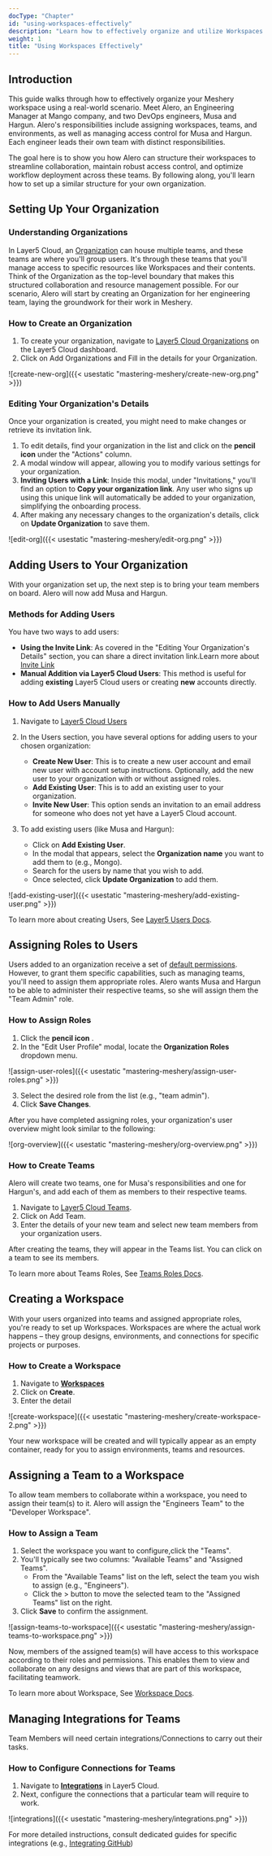 ```yaml
---
docType: "Chapter"
id: "using-workspaces-effectively"
description: "Learn how to effectively organize and utilize Workspaces in Meshery by setting up Organizations, Teams, and managing access for streamlined collaboration and deployment."
weight: 1
title: "Using Workspaces Effectively"
---
```


## Introduction

This guide walks through how to effectively organize your Meshery workspace using a real-world scenario. 
Meet Alero, an Engineering Manager at Mango company, and two DevOps engineers, Musa and Hargun. Alero's responsibilities include assigning workspaces, teams, and environments, as well as managing access control for Musa and Hargun. Each engineer leads their own team with distinct responsibilities.

The goal here is to show you how Alero can structure their workspaces to streamline collaboration, maintain robust access control, and optimize workflow deployment across these teams. By following along, you'll learn how to set up a similar structure for your own organization.

## Setting Up Your Organization

### Understanding Organizations
In Layer5 Cloud, an [Organization](https://docs.layer5.io/cloud/identity/organizations/) can house multiple teams, and these teams are where you'll group users. It's through these teams that you'll manage access to specific resources like Workspaces and their contents. Think of the Organization as the top-level boundary that makes this structured collaboration and resource management possible. For our scenario, Alero will start by creating an Organization for her engineering team, laying the groundwork for their work in Meshery.

### How to Create an Organization
1. To create your organization, navigate to [Layer5 Cloud Organizations](https://cloud.layer5.io/identity/organizations) on the Layer5 Cloud dashboard.
2. Click on Add Organizations and Fill in the details for your Organization.

![create-new-org]({{< usestatic "mastering-meshery/create-new-org.png" >}})

### Editing Your Organization's Details

Once your organization is created, you might need to make changes or retrieve its invitation link.

1.  To edit details, find your organization in the list and click on the **pencil icon** under the "Actions" column.
2.  A modal window will appear, allowing you to modify various settings for your organization.
3.  **Inviting Users with a Link**: Inside this modal, under "Invitations," you'll find an option to **Copy your organization link**. Any user who signs up using this unique link will automatically be added to your organization, simplifying the onboarding process.
4.  After making any necessary changes to the organization's details, click on **Update Organization** to save them.

![edit-org]({{< usestatic "mastering-meshery/edit-org.png" >}})

## Adding Users to Your Organization

With your organization set up, the next step is to bring your team members on board. Alero will now add Musa and Hargun.

### Methods for Adding Users
You have two ways to add users:
-   **Using the Invite Link**: As covered in the "Editing Your Organization's Details" section, you can share a direct invitation link.Learn more about [Invite Link](https://docs.layer5.io/cloud/identity/organizations/org-management/)
-   **Manual Addition via Layer5 Cloud Users**: This method is useful for adding **existing** Layer5 Cloud users or creating **new** accounts directly.

### How to Add Users Manually
1.  Navigate to [Layer5 Cloud Users](https://cloud.layer5.io/identity/users)
2.  In the Users section, you have several options for adding users to your chosen organization:

    -   **Create New User**: This is to create a new user account and email new user with account setup instructions. Optionally, add the new user to your organization with or without assigned roles.
    -   **Add Existing User**: This is to add an existing user to your organization.
    -   **Invite New User**: This option sends an invitation to an email address for someone who does not yet have a Layer5 Cloud account.

3.  To add existing users (like Musa and Hargun):
    -   Click on **Add Existing User**.
    -   In the modal that appears, select the **Organization name** you want to add them to (e.g., Mongo).
    -   Search for the users by name that you wish to add.
    -   Once selected, click **Update Organization** to add them.

![add-existing-user]({{< usestatic "mastering-meshery/add-existing-user.png" >}})

To learn more about creating Users, See [Layer5 Users Docs](https://docs.layer5.io/cloud/identity/users/).

## Assigning Roles to Users

Users added to an organization receive a set of [default permissions](https://docs.layer5.io/cloud/identity/users/default-permissions/). However, to grant them specific capabilities, such as managing teams, you'll need to assign them appropriate roles. Alero wants Musa and Hargun to be able to administer their respective teams, so she will assign them the "Team Admin" role.

### How to Assign Roles
1.  Click the **pencil icon** .
2.  In the "Edit User Profile" modal, locate the **Organization Roles** dropdown menu.

![assign-user-roles]({{< usestatic "mastering-meshery/assign-user-roles.png" >}})

3.  Select the desired role from the list (e.g., "team admin").
4.  Click **Save Changes**.

After you have completed assigning roles, your organization's user overview might look similar to the following:

![org-overview]({{< usestatic "mastering-meshery/org-overview.png" >}})

### How to Create Teams

Alero will create two teams, one for Musa's responsibilities and one for Hargun's, and add each of them as members to their respective teams.

1. Navigate to [Layer5 Cloud Teams](https://cloud.layer5.io/identity/teams).
2. Click on Add Team.
3. Enter the details of your new team and select new team members from your organization users.

After creating the teams, they will appear in the Teams list. You can click on a team to see its members.

To learn more about Teams Roles, See [Teams Roles Docs](https://docs.layer5.io/cloud/security/roles/team-roles/).

## Creating a Workspace

With your users organized into teams and assigned appropriate roles, you're ready to set up Workspaces. Workspaces are where the actual work happens – they group designs, environments, and connections for specific projects or purposes.

### How to Create a Workspace
1.  Navigate to [**Workspaces**](https://cloud.layer5.io/spaces/workspaces)
2.  Click on **Create**.
3.  Enter the detail

![create-workspace]({{< usestatic "mastering-meshery/create-workspace-2.png" >}})

Your new workspace will be created and will typically appear as an empty container, ready for you to assign environments, teams and resources.

## Assigning a Team to a Workspace

To allow team members to collaborate within a workspace, you need to assign their team(s) to it. Alero will assign the "Engineers Team" to the "Developer Workspace".

### How to Assign a Team
1.  Select the workspace you want to configure,click the "Teams".
2.  You'll typically see two columns: "Available Teams" and "Assigned Teams".
    - From the "Available Teams" list on the left, select the team you wish to assign (e.g., "Engineers").
    - Click the > button to move the selected team to the "Assigned Teams" list on the right.
4.  Click **Save** to confirm the assignment.

![assign-teams-to-workspace]({{< usestatic "mastering-meshery/assign-teams-to-workspace.png" >}})

Now, members of the assigned team(s) will have access to this workspace according to their roles and permissions. This enables them to view and collaborate on any designs and views that are part of this workspace, facilitating teamwork.

To learn more about Workspace, See [Workspace Docs](https://docs.layer5.io/cloud/spaces/workspaces/).

## Managing Integrations for Teams

Team Members will need certain integrations/Connections to carry out their tasks.

### How to Configure Connections for Teams
1.  Navigate to [**Integrations**](https://cloud.layer5.io/spaces/integrations) in Layer5 Cloud.
2.  Next, configure the connections that a particular team will require to work.

![integrations]({{< usestatic "mastering-meshery/integrations.png" >}})

For more detailed instructions, consult dedicated guides for specific integrations (e.g., [Integrating GitHub](https://docs.layer5.io/cloud/getting-started/github-integration/))

